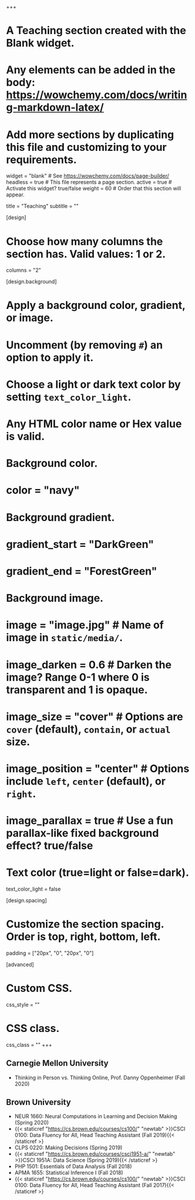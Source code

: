 +++
# A Teaching section created with the Blank widget.
# Any elements can be added in the body: https://wowchemy.com/docs/writing-markdown-latex/
# Add more sections by duplicating this file and customizing to your requirements.

widget = "blank"  # See https://wowchemy.com/docs/page-builder/
headless = true  # This file represents a page section.
active = true  # Activate this widget? true/false
weight = 60  # Order that this section will appear.

title = "Teaching"
subtitle = ""

[design]
  # Choose how many columns the section has. Valid values: 1 or 2.
  columns = "2"

[design.background]
  # Apply a background color, gradient, or image.
  #   Uncomment (by removing `#`) an option to apply it.
  #   Choose a light or dark text color by setting `text_color_light`.
  #   Any HTML color name or Hex value is valid.

  # Background color.
  # color = "navy"
  
  # Background gradient.
  # gradient_start = "DarkGreen"
  # gradient_end = "ForestGreen"
  
  # Background image.
  # image = "image.jpg"  # Name of image in `static/media/`.
  # image_darken = 0.6  # Darken the image? Range 0-1 where 0 is transparent and 1 is opaque.
  # image_size = "cover"  #  Options are `cover` (default), `contain`, or `actual` size.
  # image_position = "center"  # Options include `left`, `center` (default), or `right`.
  # image_parallax = true  # Use a fun parallax-like fixed background effect? true/false
  
  # Text color (true=light or false=dark).
  text_color_light = false

[design.spacing]
  # Customize the section spacing. Order is top, right, bottom, left.
  padding = ["20px", "0", "20px", "0"]

[advanced]
 # Custom CSS. 
 css_style = ""
 
 # CSS class.
 css_class = ""
+++

## Carnegie Mellon University

- Thinking in Person vs. Thinking Online, Prof. Danny Oppenheimer (Fall 2020)

## Brown University

- NEUR 1660: Neural Computations in Learning and Decision Making (Spring 2020)
- {{< staticref "https://cs.brown.edu/courses/cs100/" "newtab" >}}CSCI 0100: Data Fluency for All, Head Teaching Assistant (Fall 2019){{< /staticref >}
- CLPS 0220: Making Decisions (Spring 2019)
- {{< staticref "https://cs.brown.edu/courses/csci1951-a/" "newtab" >}}CSCI 1951A: Data Science (Spring 2019){{< /staticref >}
- PHP 1501: Essentials of Data Analysis (Fall 2018)
- APMA 1655: Statistical Inference I (Fall 2018)
- {{< staticref "https://cs.brown.edu/courses/cs100/" "newtab" >}}CSCI 0100: Data Fluency for All, Head Teaching Assistant (Fall 2017){{< /staticref >}
